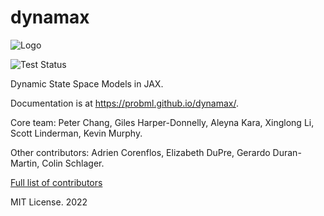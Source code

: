 # dynamax

![Logo](https://github.com/probml/dynamax/blob/main/logo/logo.gif)

![Test Status](https://github.com/probml/dynamax/actions/workflows/run_tests.yml/badge.svg?branch=main)

Dynamic State Space Models in JAX.

Documentation is at https://probml.github.io/dynamax/.

Core team: Peter Chang, Giles Harper-Donnelly, Aleyna Kara, Xinglong Li, Scott Linderman, Kevin Murphy.

Other contributors: Adrien Corenflos, Elizabeth DuPre, Gerardo Duran-Martin, Colin Schlager. 

[Full list of contributors](https://github.com/probml/dynamax/graphs/contributors)

MIT License. 2022






